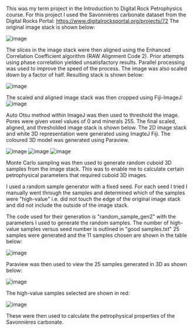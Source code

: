 This was my term project in the Introduction to Digital Rock Petrophysics course.
For this project I used the Savonnières carbonate dataset from the Digital Rocks Portal:
https://www.digitalrocksportal.org/projects/72
The original image stack is shown below:

![image](https://github.com/user-attachments/assets/7174f098-4a48-4f7d-833a-198e552773f3)

The slices in the image stack were then aligned using the Enhanced Correlation Coefficient algorithm (RAW Alignment Code 2). 
Prior attempts using phase correlation yielded unsatisfactory results.
Parallel processing was used to improve the speed of the process.
The image was also scaled down by a factor of half.
Resulting stack is shown below:

![image](https://github.com/user-attachments/assets/30b41282-fd97-4da5-9664-9a75a005b67a)

The scaled and aligned image stack was then cropped using Fiji-ImageJ:
![image](https://github.com/user-attachments/assets/2e06af59-b987-49d1-92e8-5d32e36aa430)

Auto Otsu method within ImageJ was then used to threshold the image. Pores were given voxel values of 0 and minerals 255.
The final scaled, aligned, and thresholded image stack is shown below. 
The 2D image stack and white 3D representation were generated using ImagteJ Fiji. 
The coloured 3D model was generated using Paraview.

![image](https://github.com/user-attachments/assets/8c016561-35e1-49a5-b25d-5e4d9e1f2236)
![image](https://github.com/user-attachments/assets/f7159a1e-259e-4662-b97a-57ea9f6bd939)
![image](https://github.com/user-attachments/assets/1e0bbbac-9990-4a20-a09c-92d38a10005a)

Monte Carlo sampling was then used to generate random cuboid 3D samples from the image stack.
This was to enable me to calculate certain petrophysical parameters that required cuboid 3D images.

I used a random sample generator with a fixed seed.
For each seed I tried I manually went through the samples and determined which of the samples were
"high-value" i.e. did not touch the edge of the original image stack and did not include the 
outside of the image stack.

The code used for their generation is "random_sample_gen2" with the parameters I used to generate the random samples.
The number of high-value samples versus seed number is outlined in "good samples.txt"
25 samples were generated and the 11 samples chosen are shown in the table below:

![image](https://github.com/user-attachments/assets/4edc8c17-afb6-4a1b-974d-e2e052b0c16c)

Paraview was then used to view the 25 samples generated in 3D as shown below:

![image](https://github.com/user-attachments/assets/a9e7a156-a1a3-436b-861c-f80f2c6fc1cc)

The high-value samples selected are shown in red:

![image](https://github.com/user-attachments/assets/c9fe1701-81a5-492e-9117-998eb9ddc9b4)

These were then used to calculate the petrophysical properties of the Savonnières carbonate.
